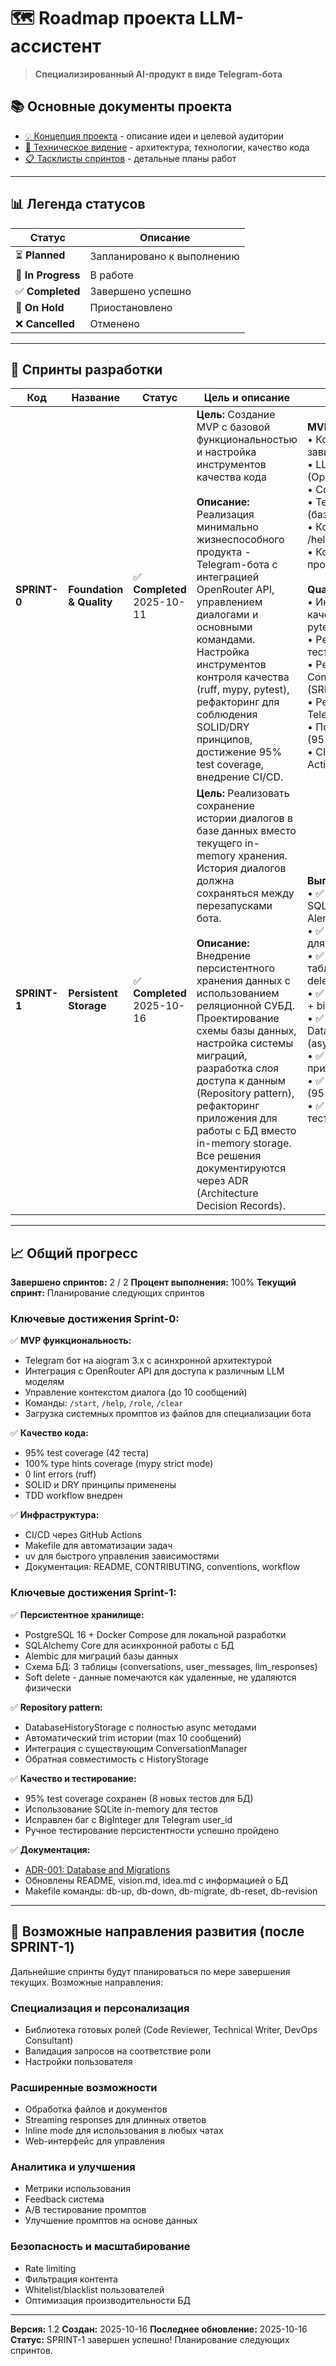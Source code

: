 # 🗺️ Roadmap проекта LLM-ассистент

> **Специализированный AI-продукт в виде Telegram-бота**

## 📚 Основные документы проекта

- [💡 Концепция проекта](idea.md) - описание идеи и целевой аудитории
- [🎯 Техническое видение](vision.md) - архитектура, технологии, качество кода
- [📋 Тасклисты спринтов](tasklists/) - детальные планы работ

---

## 📊 Легенда статусов

| Статус | Описание |
|--------|----------|
| ⏳ **Planned** | Запланировано к выполнению |
| 🔄 **In Progress** | В работе |
| ✅ **Completed** | Завершено успешно |
| 🔴 **On Hold** | Приостановлено |
| ❌ **Cancelled** | Отменено |

---

## 🚀 Спринты разработки

| Код | Название | Статус | Цель и описание | Состав работ | Тасклисты |
|-----|----------|--------|-----------------|--------------|-----------|
| **SPRINT-0** | **Foundation & Quality** | ✅ **Completed**<br>2025-10-11 | **Цель:** Создание MVP с базовой функциональностью и настройка инструментов качества кода<br><br>**Описание:** Реализация минимально жизнеспособного продукта - Telegram-бота с интеграцией OpenRouter API, управлением диалогами и основными командами. Настройка инструментов контроля качества (ruff, mypy, pytest), рефакторинг для соблюдения SOLID/DRY принципов, достижение 95% test coverage, внедрение CI/CD. | **MVP Development:**<br>• Конфигурация и зависимости<br>• LLM Client (OpenRouter)<br>• Conversation Manager<br>• Telegram Bot (базовая версия)<br>• Команды: /start, /help, /clear<br>• Команда /role и промпты<br><br>**Quality & Tech Debt:**<br>• Инструменты качества (ruff, mypy, pytest)<br>• Рефакторинг Config + тесты<br>• Рефакторинг ConversationManager (SRP)<br>• Рефакторинг TelegramBot (DRY)<br>• Покрытие тестами (95%)<br>• CI/CD (GitHub Actions) | • [MVP Development](tasklists/tasklist-mvp-sprint-0.md)<br>• [Quality & Tech Debt](tasklists/tasklist-quality-sprint-0.md) |
| **SPRINT-1** | **Persistent Storage** | ✅ **Completed**<br>2025-10-16 | **Цель:** Реализовать сохранение истории диалогов в базе данных вместо текущего in-memory хранения. История диалогов должна сохраняться между перезапусками бота.<br><br>**Описание:** Внедрение персистентного хранения данных с использованием реляционной СУБД. Проектирование схемы базы данных, настройка системы миграций, разработка слоя доступа к данным (Repository pattern), рефакторинг приложения для работы с БД вместо in-memory storage. Все решения документируются через ADR (Architecture Decision Records). | **Выполнено:**<br>• ✅ PostgreSQL + SQLAlchemy Core + Alembic ([ADR-001](adr/001-database-and-migrations.md))<br>• ✅ Docker Compose для локальной БД<br>• ✅ Схема БД: 3 таблицы, индексы, soft delete<br>• ✅ 2 миграции (initial + bigint fix)<br>• ✅ DatabaseHistoryStorage (async Repository)<br>• ✅ Интеграция в приложение<br>• ✅ Тесты обновлены (95% coverage)<br>• ✅ Ручное тестирование успешно | [ADR-001](adr/001-database-and-migrations.md) |

---

## 📈 Общий прогресс

**Завершено спринтов:** 2 / 2
**Процент выполнения:** 100%
**Текущий спринт:** Планирование следующих спринтов

### Ключевые достижения Sprint-0:

✅ **MVP функциональность:**
- Telegram бот на aiogram 3.x с асинхронной архитектурой
- Интеграция с OpenRouter API для доступа к различным LLM моделям
- Управление контекстом диалога (до 10 сообщений)
- Команды: `/start`, `/help`, `/role`, `/clear`
- Загрузка системных промптов из файлов для специализации бота

✅ **Качество кода:**
- 95% test coverage (42 теста)
- 100% type hints coverage (mypy strict mode)
- 0 lint errors (ruff)
- SOLID и DRY принципы применены
- TDD workflow внедрен

✅ **Инфраструктура:**
- CI/CD через GitHub Actions
- Makefile для автоматизации задач
- uv для быстрого управления зависимостями
- Документация: README, CONTRIBUTING, conventions, workflow

### Ключевые достижения Sprint-1:

✅ **Персистентное хранилище:**
- PostgreSQL 16 + Docker Compose для локальной разработки
- SQLAlchemy Core для асинхронной работы с БД
- Alembic для миграций базы данных
- Схема БД: 3 таблицы (conversations, user_messages, llm_responses)
- Soft delete - данные помечаются как удаленные, не удаляются физически

✅ **Repository pattern:**
- DatabaseHistoryStorage с полностью async методами
- Автоматический trim истории (max 10 сообщений)
- Интеграция с существующим ConversationManager
- Обратная совместимость с HistoryStorage

✅ **Качество и тестирование:**
- 95% test coverage сохранен (8 новых тестов для БД)
- Использование SQLite in-memory для тестов
- Исправлен баг с BigInteger для Telegram user_id
- Ручное тестирование персистентности успешно пройдено

✅ **Документация:**
- [ADR-001: Database and Migrations](adr/001-database-and-migrations.md)
- Обновлены README, vision.md, idea.md с информацией о БД
- Makefile команды: db-up, db-down, db-migrate, db-reset, db-revision

---

## 🔮 Возможные направления развития (после SPRINT-1)

Дальнейшие спринты будут планироваться по мере завершения текущих. Возможные направления:

### Специализация и персонализация
- Библиотека готовых ролей (Code Reviewer, Technical Writer, DevOps Consultant)
- Валидация запросов на соответствие роли
- Настройки пользователя

### Расширенные возможности
- Обработка файлов и документов
- Streaming responses для длинных ответов
- Inline mode для использования в любых чатах
- Web-интерфейс для управления

### Аналитика и улучшения
- Метрики использования
- Feedback система
- A/B тестирование промптов
- Улучшение промптов на основе данных

### Безопасность и масштабирование
- Rate limiting
- Фильтрация контента
- Whitelist/blacklist пользователей
- Оптимизация производительности БД

---

**Версия:** 1.2
**Создан:** 2025-10-16
**Последнее обновление:** 2025-10-16
**Статус:** SPRINT-1 завершен успешно! Планирование следующих спринтов.
